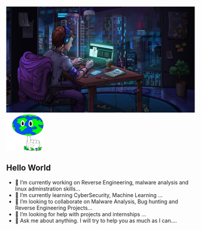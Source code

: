![alt text](https://github.com/oyewunmio/oyewunmio/blob/main/wallpaperflare.com_wallpaper.jpg)
<img src='https://github.com/oyewunmio/oyewunmio/blob/main/tenor.gif' width='100px' height='100px'> <h2>Hello World</h2>

<!--
**oyewunmio/oyewunmio** is a ✨ _special_ ✨ repository because its `README.md` (this file) appears on your GitHub profile.-->


- 🔭 I’m currently working on Reverse Engineering, malware analysis and linux adminstration skills...
- 🌱 I’m currently learning CyberSecurity, Machine Learning ...
- 👯 I’m looking to collaborate on Malware Analysis, Bug hunting and Reverse Engineering Projects...
- 🤔 I’m looking for help with projects and internships  ...
- 💬 Ask me about anything. I will try to help you as much as I can....


